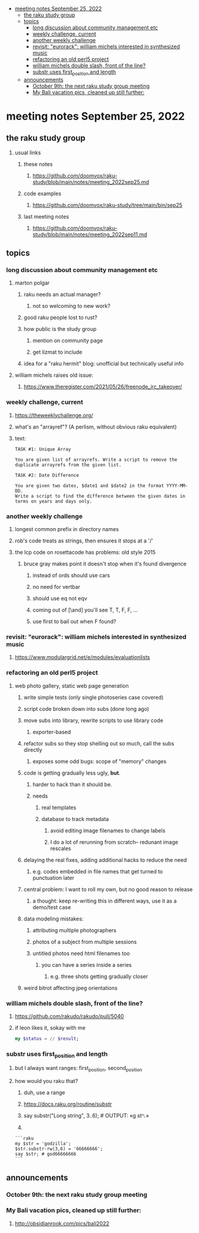 - [meeting notes September 25, 2022](#orgd5aa7b7)
  - [the raku study group](#orge5f232b)
  - [topics](#orgcdee4ec)
    - [long discussion about community management etc](#org3910ea0)
    - [weekly challenge, current](#org6edc546)
    - [another weekly challenge](#orga528acf)
    - [revisit: "eurorack": william michels interested in synthesized music](#org0af986d)
    - [refactoring an old perl5 project](#orgebbacf4)
    - [william michels  double slash, front of the line?](#org2d5e1e1)
    - [substr uses first<sub>position</sub> and length](#org12baddd)
  - [announcements](#org74b8419)
    - [October 9th: the next raku study group meeting](#orgb77f60b)
    - [My Bali vacation pics, cleaned up still further:](#orga07f9db)


<a id="orgd5aa7b7"></a>

# meeting notes September 25, 2022


<a id="orge5f232b"></a>

## the raku study group

1.  usual links

    1.  these notes
    
        1.  <https://github.com/doomvox/raku-study/blob/main/notes/meeting_2022sep25.md>
    
    2.  code examples
    
        1.  <https://github.com/doomvox/raku-study/tree/main/bin/sep25>
    
    3.  last meeting notes
    
        1.  <https://github.com/doomvox/raku-study/blob/main/notes/meeting_2022sep11.md>


<a id="orgcdee4ec"></a>

## topics


<a id="org3910ea0"></a>

### long discussion about community management etc

1.  marton polgar

    1.  raku needs an actual manager?
    
        1.  not so welcoming to new work?
    
    2.  good raku people lost to rust?
    
    3.  how public is the study group
    
        1.  mention on community page
        
        2.  get lizmat to include
    
    4.  idea for a "raku hermit" blog: unofficial but technically useful info

2.  william michels raises old issue:

    1.  <https://www.theregister.com/2021/05/26/freenode_irc_takeover/>


<a id="org6edc546"></a>

### weekly challenge, current

1.  <https://theweeklychallenge.org/>

2.  what's an "arrayref"? (A perlism, without obvious raku equivalent)

3.  text:

    ```text
    TASK #1: Unique Array
    
    You are given list of arrayrefs. Write a script to remove the duplicate arrayrefs from the given list.
    
    TASK #2: Date Difference
    
    You are given two dates, $date1 and $date2 in the format YYYY-MM-DD. 
    Write a script to find the difference between the given dates in terms on years and days only.
    ```


<a id="orga528acf"></a>

### another weekly challenge

1.  longest common prefix in directory names

2.  rob's code treats as strings, then ensures it stops at a '/'

3.  the lcp code on rosettacode has problems: old style 2015

    1.  bruce gray makes point it doesn't stop when it's found divergence
    
        1.  instead of ords should use cars
        
        2.  no need for vertbar
        
        3.  should use eq not eqv
        
        4.  coming out of [\and] you'll see T, T, F, F, &#x2026;
        
        5.  use first to bail out when F found?


<a id="org0af986d"></a>

### revisit: "eurorack": william michels interested in synthesized music

1.  <https://www.modulargrid.net/e/modules/evaluationlists>


<a id="orgebbacf4"></a>

### refactoring an old perl5 project

1.  web photo gallery, static web page generation

    1.  write simple tests (only single photoseries case covered)
    
    2.  script code broken down into subs (done long ago)
    
    3.  move subs into library, rewrite scripts to use library code
    
        1.  exporter-based
    
    4.  refactor subs so they stop shelling out so much, call the subs directly
    
        1.  exposes some odd bugs: scope of "memory" changes
    
    5.  code is getting gradually less ugly, **but**.
    
        1.  harder to hack than it should be.
        
        2.  needs
        
            1.  real templates
            
            2.  database to track metadata
            
                1.  avoid editing image filenames to change labels
                
                2.  I do a lot of rerunning from scratch&#x2013; redunant image rescales
    
    6.  delaying the real fixes, adding additional hacks to reduce the need
    
        1.  e.g. codes embedded in file names that get turned to punctuation later
    
    7.  central problem: I want to roll my own, but no good reason to release
    
        1.  a thought: keep re-writing this in different ways, use it as a demo/test case
    
    8.  data modeling mistakes:
    
        1.  attributing multiple photographers
        
        2.  photos of a subject from multiple sessions
        
        3.  untitled photos need html filenames too
        
            1.  you can have a series inside a series
            
                1.  e.g. three shots getting gradually closer
    
    9.  weird bitrot affecting jpeg orientations


<a id="org2d5e1e1"></a>

### william michels  double slash, front of the line?

1.  <https://github.com/rakudo/rakudo/pull/5040>

2.  if leon likes it, sokay with me

    ```raku
    my $status = // $result;
    ```


<a id="org12baddd"></a>

### substr uses first<sub>position</sub> and length

1.  but I always want ranges: first<sub>position</sub>, second<sub>position</sub>

2.  how would you raku that?

    1.  duh, use a range
    
    2.  <https://docs.raku.org/routine/substr>
    
    3.  say substr("Long string", 3..6);     # OUTPUT: «g st␤»
    
    4.  
    
        ```raku
        my $str = 'godzilla';
        $str.substr-rw(3,6) = '66666666';
        say $str; # god66666666
        ```


<a id="org74b8419"></a>

## announcements


<a id="orgb77f60b"></a>

### October 9th: the next raku study group meeting


<a id="orga07f9db"></a>

### My Bali vacation pics, cleaned up still further:

1.  <http://obsidianrook.com/pics/bali2022>
